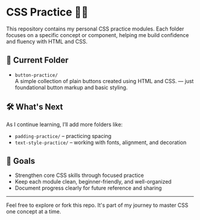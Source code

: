 # CSS Practice 🧑‍💻

This repository contains my personal CSS practice modules. Each folder focuses on a specific concept or component, helping me build confidence and fluency with HTML and CSS.

## 📁 Current Folder

- `button-practice/`  
  A simple collection of plain buttons created using HTML and CSS.  — just foundational button markup and basic styling.

## 🛠️ What's Next

As I continue learning, I’ll add more folders like:
- `padding-practice/` – practicing spacing 
- `text-style-practice/` – working with fonts, alignment, and decoration

## 🎯 Goals

- Strengthen core CSS skills through focused practice
- Keep each module clean, beginner-friendly, and well-organized
- Document progress clearly for future reference and sharing

---

Feel free to explore or fork this repo. It's part of my journey to master CSS one concept at a time.